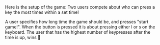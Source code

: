 Here is the setup of the game: Two users compete about who can press a key the most times within a set time!

A user specifies how long time the game should be, and presses "start game!". When the button is pressed it is about pressing either l or s on the keyboard. The user that has the highest number of keypresses after the time is up, wins 🎉
